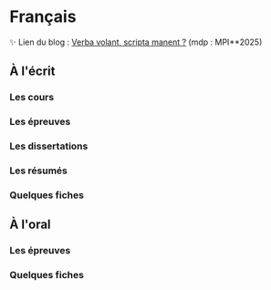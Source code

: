 # Français
✨ Lien du blog : [Verba volant, scripta manent ?](https://caffiercaroline.fr/) (mdp : MPI**2025)
## À l'écrit

### Les cours
### Les épreuves
### Les dissertations 
### Les résumés
### Quelques fiches


## À l'oral

### Les épreuves
### Quelques fiches


